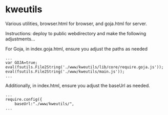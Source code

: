 # kweutils
Various utilities, browser.html for browser, and goja.html for server.

Instructions: deploy to public webdirectory and make the following adjustments...

For Goja, in index.goja.html, ensure you adjust the paths as needed
```
...
var GOJA=true;
eval(fsutils.File2String('./www/kweutils/lib/core/require.goja.js'));
eval(fsutils.File2String('./www/kweutils/main.js'));
...
```
Additionally, in index.html, ensure you adjust the baseUrl as needed.

```
...
require.config({
    baseUrl:"./www/kweutils/",
...
```
